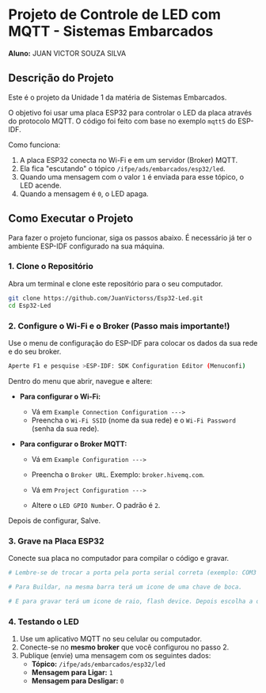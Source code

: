 # Projeto de Controle de LED com MQTT - Sistemas Embarcados

**Aluno:** JUAN VICTOR SOUZA SILVA

## Descrição do Projeto

Este é o projeto da Unidade 1 da matéria de Sistemas Embarcados.

O objetivo foi usar uma placa ESP32 para controlar o LED da placa através do protocolo MQTT. O código foi feito com base no exemplo `mqtt5` do ESP-IDF.

Como funciona:

1.  A placa ESP32 conecta no Wi-Fi e em um servidor (Broker) MQTT.
2.  Ela fica "escutando" o tópico `/ifpe/ads/embarcados/esp32/led`.
3.  Quando uma mensagem com o valor `1` é enviada para esse tópico, o LED acende.
4.  Quando a mensagem é `0`, o LED apaga.

## Como Executar o Projeto

Para fazer o projeto funcionar, siga os passos abaixo. É necessário já ter o ambiente ESP-IDF configurado na sua máquina.

### 1. Clone o Repositório

Abra um terminal e clone este repositório para o seu computador.

```bash
git clone https://github.com/JuanVictorss/Esp32-Led.git
cd Esp32-Led
```

### 2. Configure o Wi-Fi e o Broker (Passo mais importante!)

Use o menu de configuração do ESP-IDF para colocar os dados da sua rede e do seu broker.

```bash
Aperte F1 e pesquise >ESP-IDF: SDK Configuration Editor (Menuconfi)
```

Dentro do menu que abrir, navegue e altere:

- **Para configurar o Wi-Fi:**

  - Vá em `Example Connection Configuration --->`
  - Preencha o `Wi-Fi SSID` (nome da sua rede) e o `Wi-Fi Password` (senha da sua rede).

- **Para configurar o Broker MQTT:**

  - Vá em `Example Configuration --->`
  - Preencha o `Broker URL`. Exemplo: `broker.hivemq.com`.

  - Vá em `Project Configuration --->`
  - Altere o `LED GPIO Number`. O padrão é `2`.

Depois de configurar, Salve.

### 3. Grave na Placa ESP32

Conecte sua placa no computador para compilar o código e gravar.

```bash
# Lembre-se de trocar a porta pela porta serial correta (exemplo: COM3 no Windows), no vsCode tem uma barra na parte inferior e terá um icone de uma tomada.

# Para Buildar, na mesma barra terá um icone de uma chave de boca.

# E para gravar terá um icone de raio, flash device. Depois escolha a opção UART que aparece na parte superior do vsCode.

```

### 4. Testando o LED

1.  Use um aplicativo MQTT no seu celular ou computador.
2.  Conecte-se no **mesmo broker** que você configurou no passo 2.
3.  Publique (envie) uma mensagem com os seguintes dados:
    - **Tópico:** `/ifpe/ads/embarcados/esp32/led`
    - **Mensagem para Ligar:** `1`
    - **Mensagem para Desligar:** `0`
